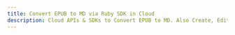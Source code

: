 ---title: Convert EPUB to MD via Ruby SDK in Clouddescription: Cloud APIs & SDKs to Convert EPUB to MD. Also Create, Edit & Render Microsoft Word & OpenOffice documents in the Cloud.---